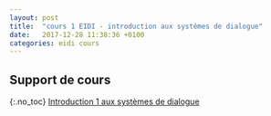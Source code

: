 ```yaml
---
layout: post
title:  "cours 1 EIDI - introduction aux systèmes de dialogue"
date:   2017-12-28 11:38:36 +0100
categories: eidi cours
---
```


## Support de cours
{:.no_toc}
[Introduction 1 aux systèmes de dialogue](https://sophierosset.github.io/docs/eidi-dhm.pdf)

